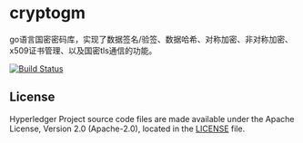 # cryptogm
go语言国密密码库，实现了数据签名/验签、数据哈希、对称加密、非对称加密、x509证书管理、以及国密tls通信的功能。

[![Build Status](https://travis-ci.com/Hyperledger-TWGC/cryptogm.svg?branch=master)](https://travis-ci.com/Hyperledger-TWGC/cryptogm)

## License
Hyperledger Project source code files are made available under the Apache License, Version 2.0 (Apache-2.0), located in the [LICENSE](LICENSE) file. 


